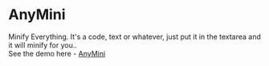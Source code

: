 # AnyMini
Minify Everything. It's a code, text or whatever, just put it in the textarea and it will minify for you..
<br>See the demo here - <a href="https://phe0nix.github.io/anymini/" target="_blank">AnyMini</a>
 
